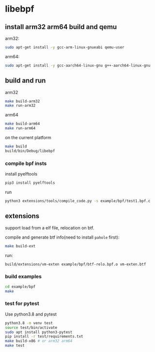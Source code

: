 # libebpf

## install arm32 arm64 build and qemu

arm32:

```bash
sudo apt-get install -y gcc-arm-linux-gnueabi qemu-user
```

arm64:

```bash
sudo apt-get install -y gcc-aarch64-linux-gnu g++-aarch64-linux-gnu
```

## build and run

arm32

```sh
make build-arm32
make run-arm32
```

arm64

```sh
make build-arm64
make run-arm64
```

on the current platform

```sh
make build
build/bin/Debug/libebpf
```

### compile bpf insts  

install pyelftools

```sh
pip3 install pyelftools
```

run

```bash
python3 extensions/tools/compile_code.py -s example/bpf/test1.bpf.c 
```

## extensions

support load from a elf file, relocation on btf.

compile and generate btf info(need to install `pahole` first):

```sh
make build-ext
```

run:

```sh
build/extensions/vm-exten example/bpf/btf-relo.bpf.o vm-exten.btf
```

### build examples

```sh
cd example/bpf
make
```

### test for pytest

Use python3.8 and pytest

```sh
python3.8 -m venv test
source test/bin/activate
sudo apt install python3-pytest
pip install -r test/requirements.txt
make build-x86 # or arm32 arm64
make test
```
